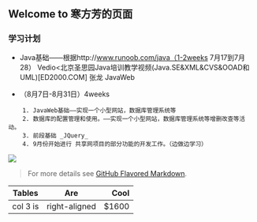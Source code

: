 ## Welcome to 寒方芳的页面


### 学习计划
- Java基础——根据http://www.runoob.com/java（1-2weeks 7月17到7月28）
	Vedio<北京圣思园Java培训教学视频(Java.SE&XML&CVS&OOAD和UML)[ED2000.COM]
	张龙 JavaWeb
	
- （8月7日-8月31日）4weeks

``` 
	1. JavaWeb基础——实现一个小型网站，数据库管理系统等
	2. 数据库的配置管理和使用。——实现一个小型网站，数据库管理系统等增删改查等活动。
	3. 前段基础 _JQuery_
	4. 9月份开始进行 共享网项目的部分功能的开发工作。（边做边学习）
```
![](http://www.freepngimg.com/download/tropical_fish/3-2-fish-png-2.png)
> For more details see [GitHub Flavored Markdown](https://guides.github.com/features/mastering-markdown/).

| Tables        | Are           | Cool  |
| ------------- |:-------------:| -----:|
| col 3 is      | right-aligned | $1600 |
